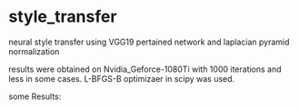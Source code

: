 # style_transfer
neural style transfer using VGG19 pertained network and laplacian pyramid normalization

results were obtained on Nvidia_Geforce-1080Ti with 1000 iterations and less in some cases.
L-BFGS-B optimizaer in scipy was used.

some Results:

